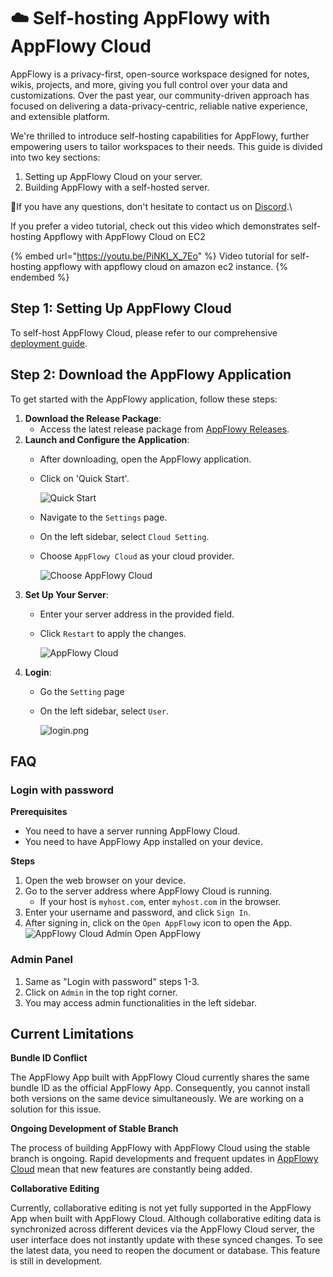 # ☁️ Self-hosting AppFlowy with AppFlowy Cloud

AppFlowy is a privacy-first, open-source workspace designed for notes, wikis, projects, and more, giving you full control over your data and customizations. Over the past year, our community-driven approach has focused on delivering a data-privacy-centric, reliable native experience, and extensible platform.

We're thrilled to introduce self-hosting capabilities for AppFlowy, further empowering users to tailor workspaces to their needs. This guide is divided into two key sections:

1. Setting up AppFlowy Cloud on your server.
2. Building AppFlowy with a self-hosted server.

🙏If you have any questions, don't hesitate to contact us on [Discord](https://discord.gg/9Q2xaN37tV).\


If you prefer a video tutorial, check out this video which demonstrates self-hosting Appflowy with AppFlowy Cloud on EC2

{% embed url="https://youtu.be/PiNKI_X_7Eo" %}
Video tutorial for self-hosting appflowy with appflowy cloud on amazon ec2 instance.
{% endembed %}

## Step 1: Setting Up AppFlowy Cloud

To self-host AppFlowy Cloud, please refer to our comprehensive [deployment guide](https://github.com/AppFlowy-IO/AppFlowy-Cloud/blob/main/doc/DEPLOYMENT.md).

## Step 2: Download the AppFlowy Application

To get started with the AppFlowy application, follow these steps:

1. **Download the Release Package**:
   * Access the latest release package from [AppFlowy Releases](https://github.com/AppFlowy-IO/AppFlowy/releases).
2. **Launch and Configure the Application**:
   * After downloading, open the AppFlowy application.
   *   Click on 'Quick Start'.

       ![Quick Start](../assets/quick_start.png)
   * Navigate to the `Settings` page.
   * On the left sidebar, select `Cloud Setting`.
   *   Choose `AppFlowy Cloud` as your cloud provider.

       ![Choose AppFlowy Cloud](../assets/choose_appflowy_cloud.png)
3. **Set Up Your Server**:
   * Enter your server address in the provided field.
   *   Click `Restart` to apply the changes.

       ![AppFlowy Cloud](../assets/fill_appflowy_cloud.png)
4. **Login**:
   * Go the `Setting` page
   *   On the left sidebar, select `User`.

       ![login.png](../assets/login_page.png)

## FAQ
### Login with password

**Prerequisites**
- You need to have a server running AppFlowy Cloud.
- You need to have AppFlowy App installed on your device.

**Steps**
1. Open the web browser on your device.
2. Go to the server address where AppFlowy Cloud is running.
   * If your host is `myhost.com`, enter `myhost.com` in the browser.
3. Enter your username and password, and click `Sign In`.
4. After signing in, click on the `Open AppFlowy` icon to open the App.
![AppFlowy Cloud Admin Open AppFlowy](../assets/open\_appflowy.png)

### Admin Panel
1. Same as "Login with password" steps 1-3.
2. Click on `Admin` in the top right corner.
3. You may access admin functionalities in the left sidebar.

## Current Limitations

**Bundle ID Conflict**

The AppFlowy App built with AppFlowy Cloud currently shares the same bundle ID as the official AppFlowy App. Consequently, you cannot install both versions on the same device simultaneously. We are working on a solution for this issue.

**Ongoing Development of Stable Branch**

The process of building AppFlowy with AppFlowy Cloud using the stable branch is ongoing. Rapid developments and frequent updates in [AppFlowy Cloud](https://github.com/AppFlowy-IO/AppFlowy-Cloud) mean that new features are constantly being added.

**Collaborative Editing**

Currently, collaborative editing is not yet fully supported in the AppFlowy App when built with AppFlowy Cloud. Although collaborative editing data is synchronized across different devices via the AppFlowy Cloud server, the user interface does not instantly update with these synced changes. To see the latest data, you need to reopen the document or database. This feature is still in development.
